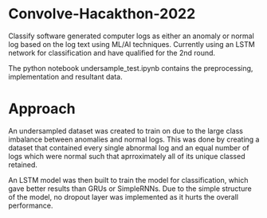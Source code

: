 # Convolve-Hacakthon-2022
Classify software generated computer logs as either an anomaly or normal log based on the log text using ML/AI techniques. Currently using an LSTM network for classification and have qualified for the 2nd round.

The python notebook undersample_test.ipynb contains the preprocessing, implementation and resultant data.


# Approach

An undersampled dataset was created to train on due to the large class imbalance between anomalies and normal logs.
This was done by creating a dataset that contained every single abnormal log and an equal number of logs which were normal such that aprroximately all of its unique classed retained.

An LSTM model was then built to train the model for classification, which gave better results than GRUs or SimpleRNNs.
Due to the simple structure of the model, no dropout layer was implemented as it hurts the overall performance. 
